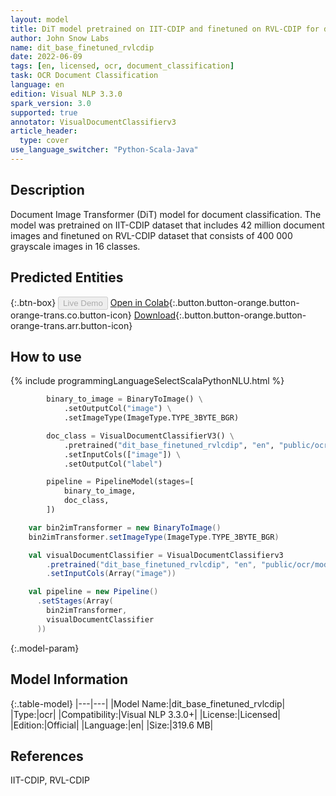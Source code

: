 ```yaml
---
layout: model
title: DiT model pretrained on IIT-CDIP and finetuned on RVL-CDIP for document classification
author: John Snow Labs
name: dit_base_finetuned_rvlcdip
date: 2022-06-09
tags: [en, licensed, ocr, document_classification]
task: OCR Document Classification
language: en
edition: Visual NLP 3.3.0
spark_version: 3.0
supported: true
annotator: VisualDocumentClassifierv3
article_header:
  type: cover
use_language_switcher: "Python-Scala-Java"
---
```


## Description

Document Image Transformer (DiT) model for document classification. The model was pretrained on IIT-CDIP dataset that includes 42 million document images and finetuned on RVL-CDIP dataset that consists of 400 000 grayscale images in 16 classes.

## Predicted Entities



{:.btn-box}
<button class="button button-orange" disabled>Live Demo</button>
[Open in Colab](https://github.com/JohnSnowLabs/spark-ocr-workshop/blob/master/tutorials/Certification_Trainings/5.2.Visual_Document_Classifier_v3.ipynb){:.button.button-orange.button-orange-trans.co.button-icon}
[Download](https://s3.amazonaws.com/auxdata.johnsnowlabs.com/clinical/ocr/dit_base_finetuned_rvlcdip_en_3.3.0_3.0_1654798502586.zip){:.button.button-orange.button-orange-trans.arr.button-icon}

## How to use



<div class="tabs-box" markdown="1">
{% include programmingLanguageSelectScalaPythonNLU.html %}

```python
        binary_to_image = BinaryToImage() \
            .setOutputCol("image") \
            .setImageType(ImageType.TYPE_3BYTE_BGR)

        doc_class = VisualDocumentClassifierV3() \
            .pretrained("dit_base_finetuned_rvlcdip", "en", "public/ocr/models") \
            .setInputCols(["image"]) \
            .setOutputCol("label")

        pipeline = PipelineModel(stages=[
            binary_to_image,
            doc_class,
        ])

```
```scala
    var bin2imTransformer = new BinaryToImage()
    bin2imTransformer.setImageType(ImageType.TYPE_3BYTE_BGR)

    val visualDocumentClassifier = VisualDocumentClassifierv3
        .pretrained("dit_base_finetuned_rvlcdip", "en", "public/ocr/models")
        .setInputCols(Array("image"))

    val pipeline = new Pipeline()
      .setStages(Array(
        bin2imTransformer,
        visualDocumentClassifier
      ))

```
</div>

{:.model-param}
## Model Information

{:.table-model}
|---|---|
|Model Name:|dit_base_finetuned_rvlcdip|
|Type:|ocr|
|Compatibility:|Visual NLP 3.3.0+|
|License:|Licensed|
|Edition:|Official|
|Language:|en|
|Size:|319.6 MB|

## References

IIT-CDIP, RVL-CDIP
